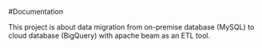 #Documentation

This project is about data migration from on-premise database (MySQL) to cloud database (BigQuery) with apache beam as an ETL tool.
